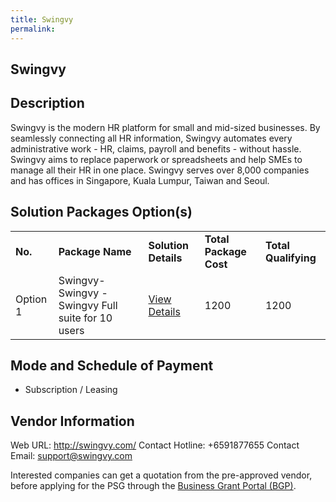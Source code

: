 ```yaml
---
title: Swingvy
permalink: 
---
```


## Swingvy

## Description

Swingvy is the modern HR platform for small and mid-sized businesses. By seamlessly connecting all HR information, Swingvy automates every administrative work - HR, claims, payroll and benefits - without hassle. Swingvy aims to replace paperwork or spreadsheets and help SMEs to manage all their HR in one place. Swingvy serves over 8,000 companies and has offices in Singapore, Kuala Lumpur, Taiwan and Seoul.

## Solution Packages Option(s)

<table>
<tr>
<td><b>No.</b></td>
<td><b>Package Name</b></td>
<td><b>Solution Details</b></td>
<td><b>Total Package Cost</b></td>
<td><b>Total Qualifying</b></td>
</tr>
<tr>
<td>Option 1</td>
<td>Swingvy-Swingvy - Swingvy Full suite for 10 users</td>
<td><a href='https://www.gobusiness.gov.sg/images/psg/Desensitised_Swingvy_20200348_Annex_3_Part_2.pdf'>View Details</a></td>
<td>1200</td>
<td>1200</td>
</tr>
</table>

## Mode and Schedule of Payment

 - Subscription / Leasing

## Vendor Information

 Web URL: http://swingvy.com/ 
Contact Hotline: +6591877655 
Contact Email: support@swingvy.com 


Interested companies can get a quotation from the pre-approved vendor, before applying for the PSG through the <a href='https://www.businessgrants.gov.sg/'>Business Grant Portal (BGP)</a>.
